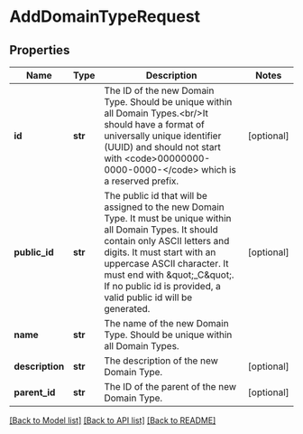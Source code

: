 # AddDomainTypeRequest

## Properties
Name | Type | Description | Notes
------------ | ------------- | ------------- | -------------
**id** | **str** | The ID of the new Domain Type. Should be unique within all Domain Types.&lt;br/&gt;It should have a format of universally unique identifier (UUID) and should not start with &lt;code&gt;00000000-0000-0000-&lt;/code&gt; which is a reserved prefix. | [optional] 
**public_id** | **str** | The public id that will be assigned to the new Domain Type. It must be unique within all Domain Types. It should contain only ASCII letters and digits. It must start with an uppercase ASCII character. It must end with \&quot;_C\&quot;. If no public id is provided, a valid public id will be generated. | [optional] 
**name** | **str** | The name of the new Domain Type. Should be unique within all Domain Types. | 
**description** | **str** | The description of the new Domain Type. | [optional] 
**parent_id** | **str** | The ID of the parent of the new Domain Type. | [optional] 

[[Back to Model list]](../README.md#documentation-for-models) [[Back to API list]](../README.md#documentation-for-api-endpoints) [[Back to README]](../README.md)

